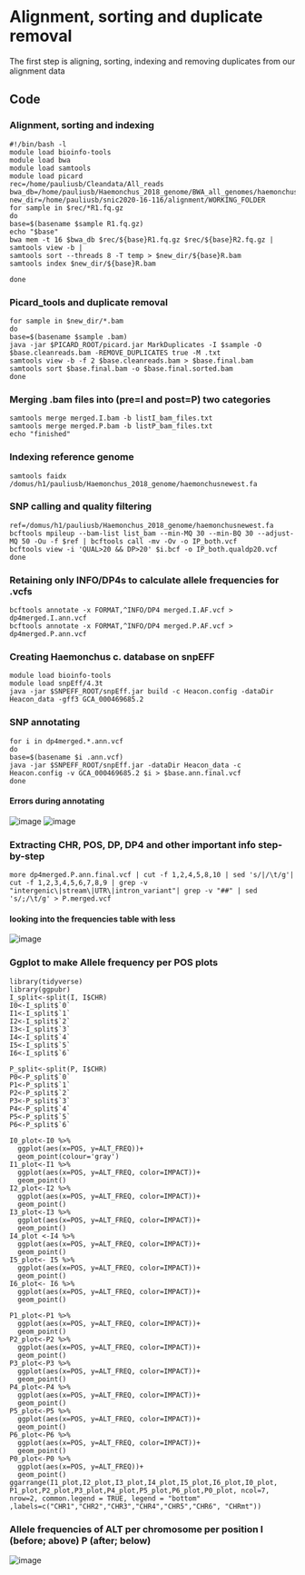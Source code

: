 # Alignment, sorting and duplicate removal
The first step is aligning, sorting, indexing and removing duplicates from our alignment data
## Code
### Alignment, sorting and indexing
``` shell
#!/bin/bash -l
module load bioinfo-tools
module load bwa
module load samtools
module load picard
rec=/home/pauliusb/Cleandata/All_reads
bwa_db=/home/pauliusb/Haemonchus_2018_genome/BWA_all_genomes/haemonchus_cc
new_dir=/home/pauliusb/snic2020-16-116/alignment/WORKING_FOLDER
for sample in $rec/*R1.fq.gz
do
base=$(basename $sample R1.fq.gz)
echo "$base"
bwa mem -t 16 $bwa_db $rec/${base}R1.fq.gz $rec/${base}R2.fq.gz |
samtools view -b |
samtools sort --threads 8 -T temp > $new_dir/${base}R.bam
samtools index $new_dir/${base}R.bam

done
```
### Picard_tools and duplicate removal
```shell
for sample in $new_dir/*.bam
do
base=$(basename $sample .bam)
java -jar $PICARD_ROOT/picard.jar MarkDuplicates -I $sample -O $base.cleanreads.bam -REMOVE_DUPLICATES true -M .txt
samtools view -b -f 2 $base.cleanreads.bam > $base.final.bam
samtools sort $base.final.bam -o $base.final.sorted.bam
done
```
### Merging .bam files into (pre=I and post=P) two categories
``` shell
samtools merge merged.I.bam -b listI_bam_files.txt
samtools merge merged.P.bam -b listP_bam_files.txt
echo "finished"
```
### Indexing reference genome
``` shell
samtools faidx /domus/h1/pauliusb/Haemonchus_2018_genome/haemonchusnewest.fa
```
### SNP calling and quality filtering
``` shell
ref=/domus/h1/pauliusb/Haemonchus_2018_genome/haemonchusnewest.fa
bcftools mpileup --bam-list list_bam --min-MQ 30 --min-BQ 30 --adjust-MQ 50 -Ou -f $ref | bcftools call -mv -Ov -o IP_both.vcf
bcftools view -i 'QUAL>20 && DP>20' $i.bcf -o IP_both.qualdp20.vcf
done
```
### Retaining only INFO/DP4s to calculate allele frequencies for .vcfs
``` shell
bcftools annotate -x FORMAT,^INFO/DP4 merged.I.AF.vcf > dp4merged.I.ann.vcf
bcftools annotate -x FORMAT,^INFO/DP4 merged.P.AF.vcf > dp4merged.P.ann.vcf
```
### Creating Haemonchus c. database on snpEFF
``` shell
module load bioinfo-tools
module load snpEff/4.3t
java -jar $SNPEFF_ROOT/snpEff.jar build -c Heacon.config -dataDir Heacon_data -gff3 GCA_000469685.2
```
### SNP annotating
``` shell
for i in dp4merged.*.ann.vcf
do
base=$(basename $i .ann.vcf)
java -jar $SNPEFF_ROOT/snpEff.jar -dataDir Heacon_data -c Heacon.config -v GCA_000469685.2 $i > $base.ann.final.vcf
done
```
#### Errors during annotating

![image](erroors.PNG)
![image](errs.PNG)

### Extracting CHR, POS, DP, DP4 and other important info step-by-step
``` shell
more dp4merged.P.ann.final.vcf | cut -f 1,2,4,5,8,10 | sed 's/|/\t/g'| cut -f 1,2,3,4,5,6,7,8,9 | grep -v "intergenic\|stream\|UTR\|intron_variant"| grep -v "##" | sed 's/;/\t/g' > P.merged.vcf
```
#### looking into the frequencies table with less

![image](CHR_POS_DP_AF_MAF.PNG)

### Ggplot to make Allele frequency per POS plots
``` shell
library(tidyverse)
library(ggpubr)
I_split<-split(I, I$CHR)
I0<-I_split$`0`
I1<-I_split$`1`
I2<-I_split$`2`
I3<-I_split$`3`
I4<-I_split$`4`
I5<-I_split$`5`
I6<-I_split$`6`

P_split<-split(P, I$CHR)
P0<-P_split$`0`
P1<-P_split$`1`
P2<-P_split$`2`
P3<-P_split$`3`
P4<-P_split$`4`
P5<-P_split$`5`
P6<-P_split$`6`

I0_plot<-I0 %>%
  ggplot(aes(x=POS, y=ALT_FREQ))+
  geom_point(colour='gray')
I1_plot<-I1 %>%
  ggplot(aes(x=POS, y=ALT_FREQ, color=IMPACT))+
  geom_point()
I2_plot<-I2 %>%
  ggplot(aes(x=POS, y=ALT_FREQ, color=IMPACT))+
  geom_point()
I3_plot<-I3 %>%
  ggplot(aes(x=POS, y=ALT_FREQ, color=IMPACT))+
  geom_point()
I4_plot <-I4 %>%
  ggplot(aes(x=POS, y=ALT_FREQ, color=IMPACT))+
  geom_point()
I5_plot<- I5 %>%
  ggplot(aes(x=POS, y=ALT_FREQ, color=IMPACT))+
  geom_point()
I6_plot<- I6 %>%
  ggplot(aes(x=POS, y=ALT_FREQ, color=IMPACT))+
  geom_point()
  
P1_plot<-P1 %>%
  ggplot(aes(x=POS, y=ALT_FREQ, color=IMPACT))+
  geom_point()  
P2_plot<-P2 %>%
  ggplot(aes(x=POS, y=ALT_FREQ, color=IMPACT))+
  geom_point()  
P3_plot<-P3 %>%
  ggplot(aes(x=POS, y=ALT_FREQ, color=IMPACT))+
  geom_point()
P4_plot<-P4 %>%
  ggplot(aes(x=POS, y=ALT_FREQ, color=IMPACT))+
  geom_point()
P5_plot<-P5 %>%
  ggplot(aes(x=POS, y=ALT_FREQ, color=IMPACT))+
  geom_point()
P6_plot<-P6 %>%
  ggplot(aes(x=POS, y=ALT_FREQ, color=IMPACT))+
  geom_point()
P0_plot<-P0 %>%
  ggplot(aes(x=POS, y=ALT_FREQ))+
  geom_point()
ggarrange(I1_plot,I2_plot,I3_plot,I4_plot,I5_plot,I6_plot,I0_plot, P1_plot,P2_plot,P3_plot,P4_plot,P5_plot,P6_plot,P0_plot, ncol=7, nrow=2, common.legend = TRUE, legend = "bottom" ,labels=c("CHR1","CHR2","CHR3","CHR4","CHR5","CHR6", "CHRmt"))
```
### Allele frequencies of ALT per chromosome per position I (before; above) P (after; below)
![image](IP_snps.png) 
 
